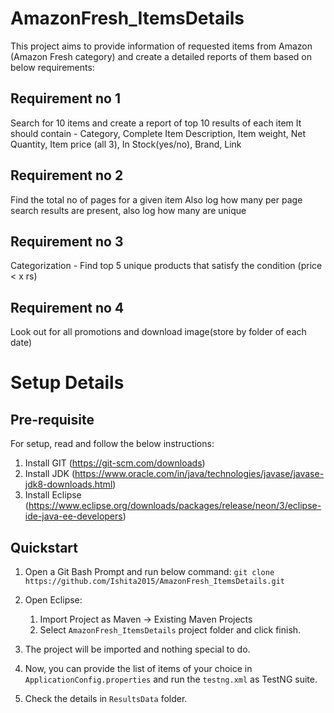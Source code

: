# AmazonFresh_ItemsDetails

This project aims to provide information of requested items from Amazon (Amazon Fresh category) and create a detailed reports of them based on below requirements:

Requirement no 1
------------------
Search for 10 items and create a report of top 10 results of each item
It should contain - Category, Complete Item Description, Item weight, Net Quantity, Item price (all 3), In Stock(yes/no), Brand, Link

Requirement no 2
------------------
Find the total no of pages for a given item
Also log how many per page search results are present, also log how many are unique

Requirement no 3
------------------
Categorization - Find top 5 unique products that satisfy the condition (price < x rs)

Requirement no 4
------------------
Look out for all promotions and download image(store by folder of each date)

# Setup Details

## Pre-requisite

For setup, read and follow the below instructions:

1. Install GIT (https://git-scm.com/downloads)
2. Install JDK (https://www.oracle.com/in/java/technologies/javase/javase-jdk8-downloads.html)
3. Install Eclipse (https://www.eclipse.org/downloads/packages/release/neon/3/eclipse-ide-java-ee-developers)
	
## Quickstart

1. Open a Git Bash Prompt and run below command:
   `git clone https://github.com/Ishita2015/AmazonFresh_ItemsDetails.git`

2. Open Eclipse:
	1. Import Project as Maven -> Existing Maven Projects
	2. Select `AmazonFresh_ItemsDetails` project folder and click finish.

3. The project will be imported and nothing special to do.

4. Now, you can provide the list of items of your choice in `ApplicationConfig.properties` and run the `testng.xml` as TestNG suite.

5. Check the details in `ResultsData` folder.
